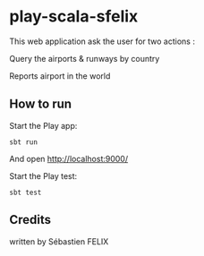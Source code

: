 # play-scala-sfelix

This web application ask the user for two actions :

Query the airports & runways by country

Reports airport in the world


## How to run

Start the Play app:

```
sbt run
```

And open [http://localhost:9000/](http://localhost:9000/)

Start the Play test:

```
sbt test
```

## Credits

written by Sébastien FELIX


